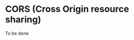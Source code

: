 # CORS (Cross Origin resource sharing)
To be done
<!-- the designers icluded the same orign policy. in simple terms, an XHR can be placed only from a page hosted on a particular site to another page hosted on the same website.   

even http -> https not allowed 

by default xhr doesnt allow cross orgin because it follows same origin policy

An  XHR can only originate from the same origin.

    Define same origin as 
    1) same domain
    2) same sub-domain
    3) same protocol
    4) same port
this was done to ensure securirty. as CDNs and other others gained more populrity, 


when you send a reuest frokm yuor site to some other ste, the server sends back aa response, it is innfacrt **the  browser** which checks certain the headers in 
the response and **enforces the sanme origin policy** 

<div style="text-align:center">
    <img src="/images/cors.png" alt="CORS Image"/>
</div>


enable cors on the server side by allowing Access control headers. 

Simple requests 
get, head, 

post is a simple request as long as 
1 ) doen'st havr any custom headers
1) The content typs is text/ form url encoded or multipart form data.


Preflight requests
put requests, delete, post with custom headers.
request takes place in two phases
1) **OPTION** request is sent , get the response backm, check the headers 
2) then allow the actual resource to pass through.  

 -->
